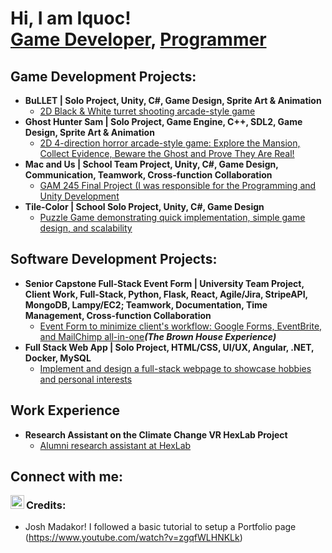 <h1>Hi, I am Iquoc! <br/><a href="https://github.com/Iquoc">Game Developer</a>, <a href="https://www.linkedin.com/in/iquoc-tran/">Programmer</a></h1>

<h2> Game Development Projects:</h2>

- <b>BuLLET | Solo Project, Unity, C#, Game Design, Sprite Art & Animation</b>
  - [2D Black & White turret shooting arcade-style game](https://github.com/Iquoc/BuLLET)
- <b>Ghost Hunter Sam | Solo Project, Game Engine, C++, SDL2, Game Design, Sprite Art & Animation</b>
  - [2D 4-direction horror arcade-style game: Explore the Mansion, Collect Evidence, Beware the Ghost and Prove They Are Real!](https://github.com/Iquoc/Ghost-Hunter-Sam-Public)
- <b>Mac and Us | School Team Project, Unity, C#, Game Design, Communication, Teamwork, Cross-function Collaboration</b>
  - [GAM 245 Final Project (I was responsible for the Programming and Unity Development](https://github.com/Iquoc/GAM-245-Project-Mac-and-Us)
- <b>Tile-Color | School Solo Project, Unity, C#, Game Design</b>
  - [Puzzle Game demonstrating quick implementation, simple game design, and scalability](https://github.com/Iquoc/Tile-Color)

<h2> Software Development Projects:</h2>

- <b>Senior Capstone Full-Stack Event Form | University Team Project, Client Work, Full-Stack, Python, Flask, React, Agile/Jira, StripeAPI, MongoDB, Lampy/EC2; Teamwork, Documentation, Time Management, Cross-function Collaboration</b>
  - [Event Form to minimize client's workflow: Google Forms, EventBrite, and MailChimp all-in-one](https://github.com/Iquoc/The-Brown-House-Experience-Event-Form)<b><i>(The Brown House Experience)</b></i>
- <b>Full Stack Web App | Solo Project, HTML/CSS, UI/UX, Angular, .NET, Docker, MySQL</b>
  - [Implement and design a full-stack webpage to showcase hobbies and personal interests](https://github.com/Iquoc/Website-2.25)

<h2>Work Experience</h2>

- <b>Research Assistant on the Climate Change VR HexLab Project</b>
  - [Alumni research assistant at HexLab](https://hexlab.cdm.depaul.edu/team/)

<h2> Connect with me:</h2>

[<img align="left" alt="Iquoc Tran | LinkedIn" width="22px" src="https://cdn.jsdelivr.net/npm/simple-icons@v3/icons/linkedin.svg" />][linkedin]

[linkedin]: https://www.linkedin.com/in/iquoc-tran/

<h3> Credits: </h3>

- Josh Madakor!  I followed a basic tutorial to setup a Portfolio page (https://www.youtube.com/watch?v=zgqfWLHNKLk)

<!--
**Iquoc/Iquoc** is a ✨ _special_ ✨ repository because its `README.md` (this file) appears on your GitHub profile.

Here are some ideas to get you started:https://www.youtube.com/watch?v=zgqfWLHNKLk

- 🔭 I’m currently working on ...
- 🌱 I’m currently learning ...
- 👯 I’m looking to collaborate on ...
- 🤔 I’m looking for help with ...
- 💬 Ask me about ...
- 📫 How to reach me: ...
- 😄 Pronouns: ...
- ⚡ Fun fact: ...
-->
